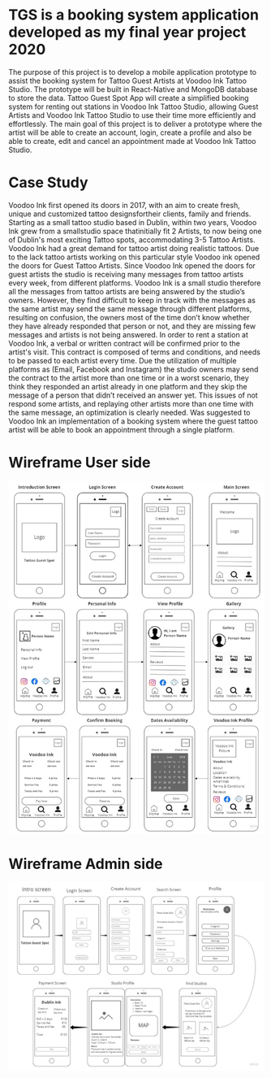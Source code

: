 # TGS is a booking system application developed as my final year project 2020
 
The purpose of this project is to develop a mobile application prototype to assist the booking system
for Tattoo Guest Artists at Voodoo Ink Tattoo Studio. The prototype will be built in React-Native and
MongoDB database to store the data. Tattoo Guest Spot App will create a simplified booking
system for renting out stations in Voodoo Ink Tattoo Studio, allowing Guest Artists and Voodoo Ink
Tattoo Studio to use their time more efficiently and effortlessly.
The main goal of this project is to deliver a prototype where the artist will be able to create an account,
login, create a profile and also be able to create, edit and cancel an appointment made at Voodoo Ink
Tattoo Studio.

# Case Study

Voodoo Ink first opened its doors in 2017, with an aim to create fresh, unique and customized tattoo
designsfortheir clients, family and friends. Starting as a small tattoo studio based in Dublin, within two
years, Voodoo Ink grew from a smallstudio space thatinitially fit 2 Artists, to now being one of Dublin's
most exciting Tattoo spots, accommodating 3-5 Tattoo Artists. Voodoo Ink had a great demand for
tattoo artist doing realistic tattoos. Due to the lack tattoo artists working on this particular style
Voodoo ink opened the doors for Guest Tattoo Artists.
Since Voodoo Ink opened the doors for guest artists the studio is receiving many messages from tattoo
artists every week, from different platforms. Voodoo Ink is a small studio therefore all the messages
from tattoo artists are being answered by the studio’s owners. However, they find difficult to keep in
track with the messages as the same artist may send the same message through different platforms,
resulting on confusion, the owners most of the time don’t know whether they have already responded
that person or not, and they are missing few messages and artists is not being answered.
In order to rent a station at Voodoo Ink, a verbal or written contract will be confirmed prior to the
artist's visit. This contract is composed of terms and conditions, and needs to be passed to each artist
every time.
Due the utilization of multiple platforms as (Email, Facebook and Instagram) the studio owners may
send the contract to the artist more than one time or in a worst scenario, they think they responded
an artist already in one platform and they skip the message of a person that didn’t received an answer
yet. This issues of not respond some artists, and replaying other artists more than one time with the
same message, an optimization is clearly needed.
Was suggested to Voodoo Ink an implementation of a booking system where the guest tattoo artist
will be able to book an appointment through a single platform. 

# Wireframe User side

![](Images-readme/artistWireframe.jpg)

# Wireframe Admin side

![](Images-readme/Screen1.jpg)

 
